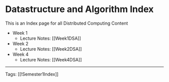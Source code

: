 # Datastructure and Algorithm Index

This is an Index page for all Distributed Computing Content

- Week 1
	- Lecture Notes: [[Week1DSA]]
- Week 2
	- Lecture Notes: [[Week2DSA]]
- Week 4
	- Lecture Notes: [[Week4DSA]]

---
Tags: [[!Semester1Index]]
